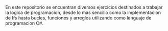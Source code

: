 En este repositorio se encuentran diversos ejercicios destinados a trabajar la logica de programacion, desde lo mas sencillo como la implementacion de Ifs hasta bucles, funciones y arreglos utilizando como lenguaje de programacion C#.
